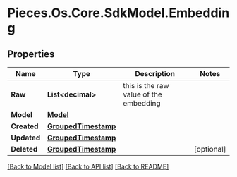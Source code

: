 # Pieces.Os.Core.SdkModel.Embedding

## Properties

Name | Type | Description | Notes
------------ | ------------- | ------------- | -------------
**Raw** | **List&lt;decimal&gt;** | this is the raw value of the embedding | 
**Model** | [**Model**](Model.md) |  | 
**Created** | [**GroupedTimestamp**](GroupedTimestamp.md) |  | 
**Updated** | [**GroupedTimestamp**](GroupedTimestamp.md) |  | 
**Deleted** | [**GroupedTimestamp**](GroupedTimestamp.md) |  | [optional] 

[[Back to Model list]](../README.md#documentation-for-models) [[Back to API list]](../README.md#documentation-for-api-endpoints) [[Back to README]](../README.md)

